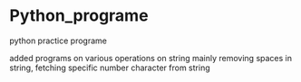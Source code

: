 # Python_programe
python practice programe

added programs on various operations on string mainly removing spaces in string, fetching specific number character from string
